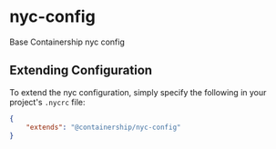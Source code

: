 # nyc-config
Base Containership nyc config

## Extending Configuration
To extend the nyc configuration, simply specify the following in your project's `.nycrc` file:
```json
{
    "extends": "@containership/nyc-config"
}
```
